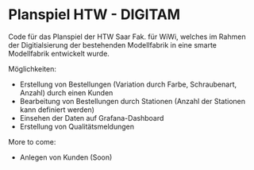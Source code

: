 # Planspiel HTW - DIGITAM 

Code für das Planspiel der HTW Saar Fak. für WiWi, welches im Rahmen der Digitialsierung der bestehenden Modellfabrik in eine smarte Modellfabrik entwickelt wurde.

Möglichkeiten:
- Erstellung von Bestellungen (Variation durch Farbe, Schraubenart, Anzahl) durch einen Kunden
- Bearbeitung von Bestellungen durch Stationen (Anzahl der Stationen kann definiert werden)
- Einsehen der Daten auf Grafana-Dashboard
- Erstellung von Qualitätsmeldungen

More to come:
- Anlegen von Kunden (Soon)

